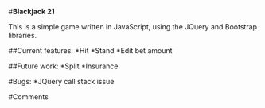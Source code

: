 #**Blackjack 21**

This is a simple game written in JavaScript, using the JQuery and Bootstrap libraries. 

##Current features:
*Hit
*Stand
*Edit bet amount

##Future work:
*Split
*Insurance

#Bugs:
*JQuery call stack issue

#Comments